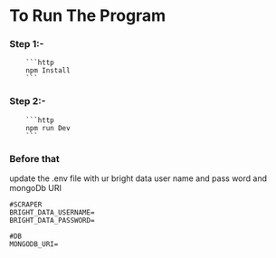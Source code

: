 # To Run The Program
### Step 1:- 
        ```http
        npm Install
        ```
### Step 2:-
        ```http
        npm run Dev
        ```

### Before that 
update the .env file with ur bright data user name and pass word and mongoDb URI

```http
#SCRAPER
BRIGHT_DATA_USERNAME=
BRIGHT_DATA_PASSWORD=

#DB
MONGODB_URI=
```

